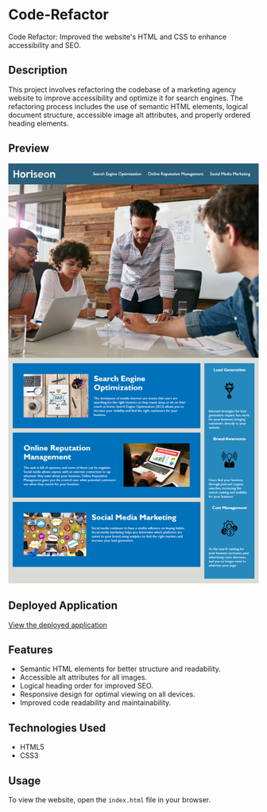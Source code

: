 # Code-Refactor
Code Refactor: Improved the website's HTML and CSS to enhance accessibility and SEO.

## Description
This project involves refactoring the codebase of a marketing agency website to improve accessibility and optimize it for search engines. The refactoring process includes the use of semantic HTML elements, logical document structure, accessible image alt attributes, and properly ordered heading elements.

## Preview
![Website Preview](assets/images/01-html-css-git-homework-demo.png)

## Deployed Application
[View the deployed application](https://breannacamacho.github.io/Code-Refactor/)

## Features
- Semantic HTML elements for better structure and readability.
- Accessible alt attributes for all images.
- Logical heading order for improved SEO.
- Responsive design for optimal viewing on all devices.
- Improved code readability and maintainability.

## Technologies Used
- HTML5
- CSS3

## Usage
To view the website, open the `index.html` file in your browser.
